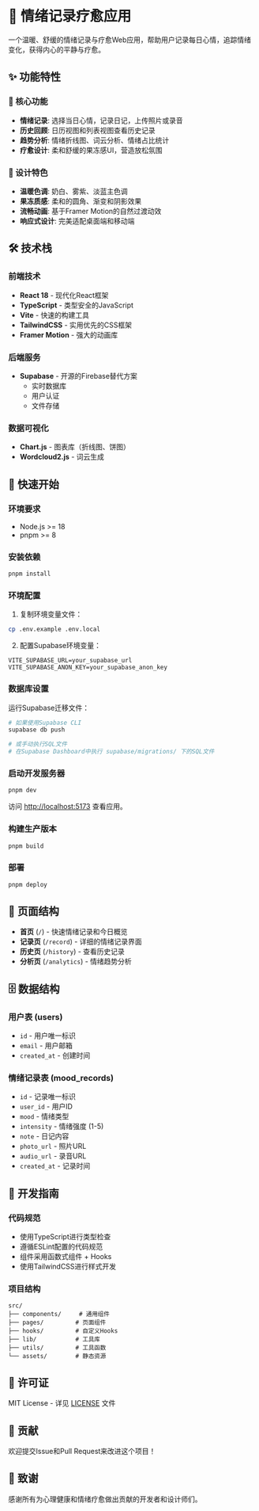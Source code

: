 # 🌸 情绪记录疗愈应用

一个温暖、舒缓的情绪记录与疗愈Web应用，帮助用户记录每日心情，追踪情绪变化，获得内心的平静与疗愈。

## ✨ 功能特性

### 🎯 核心功能
- **情绪记录**: 选择当日心情，记录日记，上传照片或录音
- **历史回顾**: 日历视图和列表视图查看历史记录
- **趋势分析**: 情绪折线图、词云分析、情绪占比统计
- **疗愈设计**: 柔和舒缓的果冻感UI，营造放松氛围

### 🎨 设计特色
- **温暖色调**: 奶白、雾紫、淡蓝主色调
- **果冻质感**: 柔和的圆角、渐变和阴影效果
- **流畅动画**: 基于Framer Motion的自然过渡动效
- **响应式设计**: 完美适配桌面端和移动端

## 🛠️ 技术栈

### 前端技术
- **React 18** - 现代化React框架
- **TypeScript** - 类型安全的JavaScript
- **Vite** - 快速的构建工具
- **TailwindCSS** - 实用优先的CSS框架
- **Framer Motion** - 强大的动画库

### 后端服务
- **Supabase** - 开源的Firebase替代方案
  - 实时数据库
  - 用户认证
  - 文件存储

### 数据可视化
- **Chart.js** - 图表库（折线图、饼图）
- **Wordcloud2.js** - 词云生成

## 🚀 快速开始

### 环境要求
- Node.js >= 18
- pnpm >= 8

### 安装依赖
```bash
pnpm install
```

### 环境配置
1. 复制环境变量文件：
```bash
cp .env.example .env.local
```

2. 配置Supabase环境变量：
```env
VITE_SUPABASE_URL=your_supabase_url
VITE_SUPABASE_ANON_KEY=your_supabase_anon_key
```

### 数据库设置
运行Supabase迁移文件：
```bash
# 如果使用Supabase CLI
supabase db push

# 或手动执行SQL文件
# 在Supabase Dashboard中执行 supabase/migrations/ 下的SQL文件
```

### 启动开发服务器
```bash
pnpm dev
```

访问 [http://localhost:5173](http://localhost:5173) 查看应用。

### 构建生产版本
```bash
pnpm build
```

### 部署
```bash
pnpm deploy
```

## 📱 页面结构

- **首页** (`/`) - 快速情绪记录和今日概览
- **记录页** (`/record`) - 详细的情绪记录界面
- **历史页** (`/history`) - 查看历史记录
- **分析页** (`/analytics`) - 情绪趋势分析

## 🗄️ 数据结构

### 用户表 (users)
- `id` - 用户唯一标识
- `email` - 用户邮箱
- `created_at` - 创建时间

### 情绪记录表 (mood_records)
- `id` - 记录唯一标识
- `user_id` - 用户ID
- `mood` - 情绪类型
- `intensity` - 情绪强度 (1-5)
- `note` - 日记内容
- `photo_url` - 照片URL
- `audio_url` - 录音URL
- `created_at` - 记录时间

## 🎯 开发指南

### 代码规范
- 使用TypeScript进行类型检查
- 遵循ESLint配置的代码规范
- 组件采用函数式组件 + Hooks
- 使用TailwindCSS进行样式开发

### 项目结构
```
src/
├── components/     # 通用组件
├── pages/         # 页面组件
├── hooks/         # 自定义Hooks
├── lib/           # 工具库
├── utils/         # 工具函数
└── assets/        # 静态资源
```

## 📄 许可证

MIT License - 详见 [LICENSE](LICENSE) 文件

## 🤝 贡献

欢迎提交Issue和Pull Request来改进这个项目！

## 💖 致谢

感谢所有为心理健康和情绪疗愈做出贡献的开发者和设计师们。
